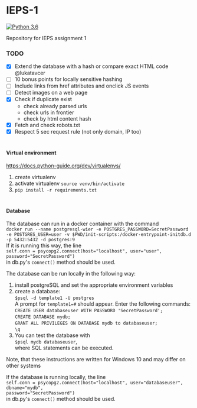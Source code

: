 # IEPS-1
[![Python 3.6](https://img.shields.io/badge/python-3.6-blue.svg)](https://www.python.org/downloads/release/python-360/)

Repository for IEPS assignment 1

### TODO
- [x] Extend the database with a hash or compare exact HTML code @lukatavcer
- [ ] 10 bonus points for locally sensitive hashing
- [ ] Include links from href attributes and onclick JS events
- [ ] Detect images on a web page
- [x] Check if duplicate exist
    - check already parsed urls
    - check urls in frontier
    - check by html content hash
- [x] Fetch and check robots.txt
- [x] Respect 5 sec request rule (not only domain, IP too)
#
#### Virtual environment
https://docs.python-guide.org/dev/virtualenvs/
1) create virtualenv
2) activate virtualenv ```source venv/bin/activate```
3) ```pip install -r requirements.txt```

#
#### Database

The database can run in a docker container with the command \
```docker run --name postgresql-wier -e POSTGRES_PASSWORD=SecretPassword -e POSTGRES_USER=user -v $PWD/init-scripts:/docker-entrypoint-initdb.d  -p 5432:5432 -d postgres:9``` \
If it is running this way, the line \
```self.conn = psycopg2.connect(host="localhost", user="user",  password="SecretPassword")``` \
in db.py's ```connect()``` method should be used.

The database can be run locally in the following way: 
1) install postgreSQL and set the appropriate environment variables 
2) create a database: \
```$psql -d template1 -U postgres``` \
A prompt for ```template1=#``` should appear. Enter the following commands: \
```CREATE USER databaseuser WITH PASSWORD 'SecretPassword';``` \
```CREATE DATABASE mydb;``` \
```GRANT ALL PRIVILEGES ON DATABASE mydb to databaseuser;``` \
 ```\q``` 
 3) You can test the database with \
 ```$psql mydb databaseuser```, \
 where SQL statements can be executed.

Note, that these instructions are written for Windows 10 and may differ on other systems

If the database is running locally, the line \
```self.conn = psycopg2.connect(host="localhost", user="databaseuser", dbname="mydb",                                          password="SecretPassword")``` \
in db.py's ```connect()``` method should be used.

 
